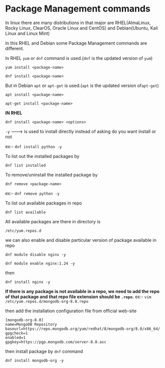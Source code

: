 # Package Management commands
In linux there are many distributions in that major are RHEL(AlmaLinux, Rocky Linux, ClearOS, Oracle Linux and CentOS) and Debian(Ubuntu, Kali Linux and Linux Mint)

In this RHEL and Debian some Package Management commands are different.

In RHEL `yum` or `dnf` command is used.(`dnf` is the updated version of `yum`)
```
yum install <package-name>
```
```
dnf install <package-name>
```
But in Debian `apt` or `apt-get` is used.(`apt` is the updated version of`apt-get`)

```
apt install <package-name>
```
```
apt-get install <package-name>
```
**IN RHEL**
```
dnf install <package-name> <options>
```
`-y` ---> is used to install directly instead of asking do you want install or not

ex:- `dnf install python -y`

To list out the installed packages by
```
dnf list installed
```
To remove/uninstall the installed package by 
```
dnf remove <package-name>
```
ex:- `dnf remove python -y`

To list out available packages in repo

```
dnf list available
```

All available packages are there in directory is 

```
/etc/yum.repos.d
```

we can also enable and disable particular version of package available in repo
```
dnf module disable nginx -y
```
```
dnf module enable nginx:1.24 -y
```
then
```
dnf install nginx -y
```

**If there is any package is not available in a repo, we need to add the repo of that package and that repo file extension should be `.repo`.**
ex:- `vim /etc/yum.repos.d/mongodb-org-8.0.repo`

then add the installation configuration file from official web-site

```
[mongodb-org-8.0]
name=MongoDB Repository
baseurl=https://repo.mongodb.org/yum/redhat/8/mongodb-org/8.0/x86_64/
gpgcheck=1
enabled=1
gpgkey=https://pgp.mongodb.com/server-8.0.asc
```

then install package by `dnf` command
```
dnf install mongodb-org -y
```

